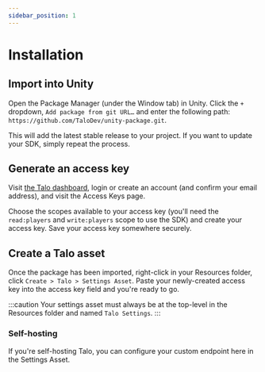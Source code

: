 ```yaml
---
sidebar_position: 1
---
```


# Installation

## Import into Unity

Open the Package Manager (under the Window tab) in Unity. Click the `+` dropdown, `Add package from git URL…` and enter the following path: `https://github.com/TaloDev/unity-package.git`.

This will add the latest stable release to your project. If you want to update your SDK, simply repeat the process.

## Generate an access key

Visit [the Talo dashboard](https://dashboard.trytalo.com), login or create an account (and confirm your email address), and visit the Access Keys page.

Choose the scopes available to your access key (you'll need the `read:players` and `write:players` scope to use the SDK) and create your access key.
Save your access key somewhere securely.

## Create a Talo asset

Once the package has been imported, right-click in your Resources folder, click `Create > Talo > Settings Asset`. Paste your newly-created access key into the access key field and you're ready to go.

:::caution
Your settings asset must always be at the top-level in the Resources folder and named `Talo Settings`.
:::

### Self-hosting

If you're self-hosting Talo, you can configure your custom endpoint here in the Settings Asset.
